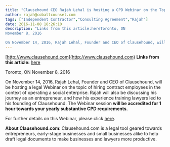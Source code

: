 ```yaml
---
title: "Clausehound CEO Rajah Lehal is hosting a CPD Webinar on the Top 10 Things You Should Know about Hiring a Contract Employee"
author: rajah@cobaltcounsel.com
tags: ["Independent Contractor","Consulting Agreement","Rajah"]
date: 2016-11-08 18:26:10
description: "Links from this article:hereToronto, ON
November 8, 2016

On November 14, 2016, Rajah Lehal, Founder and CEO of Clausehound, will be hostin..."
---
```


[http://www.clausehound.com](http://www.clausehound.com)
**Links from this article:**
[here](http://edge.united-church.ca/webinars/events/legal-tips/)

Toronto, ON
November 8, 2016

On November 14, 2016, Rajah Lehal, Founder and CEO of Clausehound, will be hosting a legal Webinar on the topic of hiring contract employees in the context of operating a social enterprise. Rajah will also be discussing his journey as an entrepreneur, and how his experience training lawyers led to his founding of Clausehound. The Webinar session **will be accredited for 1 hour towards your yearly substantive CPD requirements**.

For further details on this Webinar, please click [here](http://edge.united-church.ca/webinars/events/legal-tips/).

**About Clausehound.com**: Clausehound.com is a legal tool geared towards entrepreneurs, early-stage businesses and small businesses alike to help draft legal documents to make businesses and lawyers more productive.